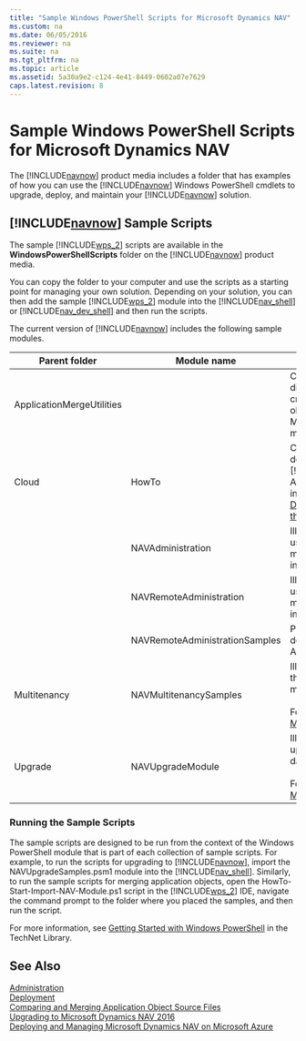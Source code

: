 ```yaml
---
title: "Sample Windows PowerShell Scripts for Microsoft Dynamics NAV"
ms.custom: na
ms.date: 06/05/2016
ms.reviewer: na
ms.suite: na
ms.tgt_pltfrm: na
ms.topic: article
ms.assetid: 5a30a9e2-c124-4e41-8449-0602a07e7629
caps.latest.revision: 8
---
```

# Sample Windows PowerShell Scripts for Microsoft Dynamics NAV
The [!INCLUDE[navnow](../dynamics-nav/includes/navnow_md.md)] product media includes a folder that has examples of how you can use the [!INCLUDE[navnow](../dynamics-nav/includes/navnow_md.md)] Windows PowerShell cmdlets to upgrade, deploy, and maintain your [!INCLUDE[navnow](../dynamics-nav/includes/navnow_md.md)] solution.  
  
## [!INCLUDE[navnow](../dynamics-nav/includes/navnow_md.md)] Sample Scripts  
 The sample [!INCLUDE[wps_2](../dynamics-nav/includes/wps_2_md.md)] scripts are available in the **WindowsPowerShellScripts** folder on the [!INCLUDE[navnow](../dynamics-nav/includes/navnow_md.md)] product media.  
  
 You can copy the folder to your computer and use the scripts as a starting point for managing your own solution. Depending on your solution, you can then add the sample [!INCLUDE[wps_2](../dynamics-nav/includes/wps_2_md.md)] module into the [!INCLUDE[nav_shell](../dynamics-nav/includes/nav_shell_md.md)] or [!INCLUDE[nav_dev_shell](../dynamics-nav/includes/nav_dev_shell_md.md)] and then run the scripts.  
  
 The current version of [!INCLUDE[navnow](../dynamics-nav/includes/navnow_md.md)] includes the following sample modules.  
  
|Parent folder|Module name|[!INCLUDE[bp_tabledescription](../dynamics-nav/includes/bp_tabledescription_md.md)]|  
|-------------------|-----------------|---------------------------------------|  
|ApplicationMergeUtilities||Contains sample scripts that illustrate different ways of using [!INCLUDE[wps_2](../dynamics-nav/includes/wps_2_md.md)] cmdlets to merge and modify application objects. The sample scripts use the Microsoft.Dynamics.Nav.Model.Tools.psd1 module, which you must import first.|  
|Cloud|HowTo|Contains sample scripts and files for deploying a fully functional end\-to\-end [!INCLUDE[navnow](../dynamics-nav/includes/navnow_md.md)] solution on Microsoft Azure virtual machines. For more information, see For more information, see [Deploying Microsoft Dynamics NAV Using the Example Scripts](../dynamics-nav/Deploying-Microsoft-Dynamics-NAV-Using-the-Example-Scripts.md)|  
||NAVAdministration|Illustrates how [!INCLUDE[wps_2](../dynamics-nav/includes/wps_2_md.md)] can be used to automate the provisioning and management of [!INCLUDE[navnow](../dynamics-nav/includes/navnow_md.md)] installations on a virtual machine \(VM\).|  
||NAVRemoteAdministration|Illustrates how [!INCLUDE[wps_2](../dynamics-nav/includes/wps_2_md.md)] can be used to automate the provisioning and management of [!INCLUDE[navnow](../dynamics-nav/includes/navnow_md.md)] installations on Azure VMs.|  
||NAVRemoteAdministrationSamples|Provides examples of a fully automated deployment of [!INCLUDE[navnow](../dynamics-nav/includes/navnow_md.md)] on Azure.|  
|Multitenancy|NAVMultitenancySamples|Illustrates how you can automate the steps that are required to migrate to a multitenant deployment architecture.<br /><br /> For more information, see [Migrating to Multitenancy](../dynamics-nav/Migrating-to-Multitenancy.md).|  
|Upgrade|NAVUpgradeModule|Illustrates how you can automate the upgrade of a [!INCLUDE[nav7long](../dynamics-nav/includes/nav7long_md.md)] database to [!INCLUDE[navnowlong](../dynamics-nav/includes/navnowlong_md.md)].<br /><br /> For more information, see [Upgrading to Microsoft Dynamics NAV 2016](../dynamics-nav/Upgrading-to-Microsoft-Dynamics-NAV-2016.md).|  
  
### Running the Sample Scripts  
 The sample scripts are designed to be run from the context of the Windows PowerShell module that is part of each collection of sample scripts. For example, to run the scripts for upgrading to [!INCLUDE[navnow](../dynamics-nav/includes/navnow_md.md)], import the NAVUpgradeSamples.psm1 module into the [!INCLUDE[nav_shell](../dynamics-nav/includes/nav_shell_md.md)]. Similarly, to run the sample scripts for merging application objects, open the HowTo\-Start\-Import\-NAV\-Module.ps1 script in the [!INCLUDE[wps_2](../dynamics-nav/includes/wps_2_md.md)] IDE, navigate the command prompt to the folder where you placed the samples, and then run the script.  
  
 For more information, see [Getting Started with Windows PowerShell](http://go.microsoft.com/fwlink/?LinkID=252252) in the TechNet Library.  
  
## See Also  
 [Administration](../dynamics-nav/Administration.md)   
 [Deployment](../dynamics-nav/Deployment.md)   
 [Comparing and Merging Application Object Source Files](../dynamics-nav/Comparing-and-Merging-Application-Object-Source-Files.md)   
 [Upgrading to Microsoft Dynamics NAV 2016](../dynamics-nav/Upgrading-to-Microsoft-Dynamics-NAV-2016.md)   
 [Deploying and Managing Microsoft Dynamics NAV on Microsoft Azure](../dynamics-nav/Deploying-and-Managing-Microsoft-Dynamics-NAV-on-Microsoft-Azure.md)